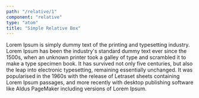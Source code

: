 ```yaml
---
path: "/relative/1"
component: "relative"
type: "atom"
title: "Simple Relative Box"
---
```

<Card p={2} border="2px dotted cyan">
  <Relative>
    Lorem Ipsum is simply dummy text of the printing and typesetting industry. Lorem Ipsum has been the industry's standard dummy text ever since the 1500s, when an unknown printer took a galley of type and scrambled it to make a type specimen book. It has survived not only five centuries, but also the leap into electronic typesetting, remaining essentially unchanged. It was popularised in the 1960s with the release of Letraset sheets containing Lorem Ipsum passages, and more recently with desktop publishing software like Aldus PageMaker including versions of Lorem Ipsum.
  </Relative>
</Card>
